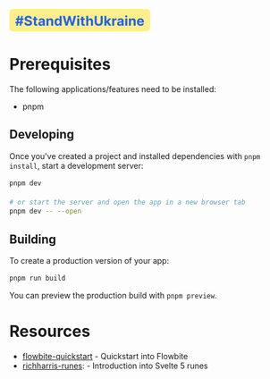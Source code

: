 [![StandWithUkraine][ukraine-svg]][ukraine-readme]


# Prerequisites

The following applications/features need to be installed:

* pnpm


## Developing

Once you've created a project and installed dependencies with `pnpm install`, start a development server:

```bash
pnpm dev

# or start the server and open the app in a new browser tab
pnpm dev -- --open
```

## Building

To create a production version of your app:

```bash
pnpm run build
```

You can preview the production build with `pnpm preview`.


# Resources

* [flowbite-quickstart] - Quickstart into Flowbite
* [richharris-runes]: - Introduction into Svelte 5 runes


[flowbite-quickstart]: https://flowbite-svelte.com/docs/pages/quickstart
[richharris-runes]: https://www.youtube.com/watch?v=RVnxF3j3N8U

[ukraine-readme]: https://github.com/vshymanskyy/StandWithUkraine/blob/main/docs/README.md
[ukraine-svg]: https://raw.githubusercontent.com/vshymanskyy/StandWithUkraine/main/badges/StandWithUkraine.svg